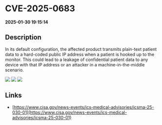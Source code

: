 # CVE-2025-0683

**2025-01-30 19:15:14**

## Description
In its default configuration, the affected product transmits plain-text patient data to a hard-coded public IP address when a patient is hooked up to the monitor. This could lead to a leakage of confidential patient data to any device with that IP address or an attacker in a machine-in-the-middle scenario.

![](https://img.shields.io/static/v1?label=Score&message=8.2&color=red)
![](https://img.shields.io/static/v1?label=Severity&message=HIGH&color=red)
![](https://img.shields.io/static/v1?label=CWE&message=Exposure&color=green)

## Links
- [https://www.cisa.gov/news-events/ics-medical-advisories/icsma-25-030-01](https://www.cisa.gov/news-events/ics-medical-advisories/icsma-25-030-01)
